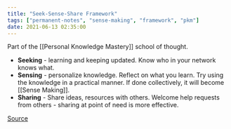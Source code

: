 ```yaml
---
title: "Seek-Sense-Share Framework"
tags: ["permanent-notes", "sense-making", "framework", "pkm"]
date: 2021-06-13 02:35:00
---
```


Part of the [[Personal Knowledge Mastery]] school of thought.

- **Seeking** - learning and keeping updated. Know who in your network knows what.
- **Sensing** - personalize knowledge. Reflect on what you learn. Try using the knowledge in a practical manner. If done collectively, it will become [[Sense Making]].
- **Sharing** - Share ideas, resources with others. Welcome help requests from others - sharing at point of need is more effective.

[Source](https://priydevadethan.wordpress.com/2021/06/12/personal-knowledge-mastery/)